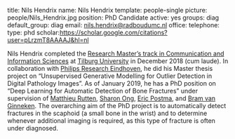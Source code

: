 title: Nils Hendrix
name: Nils Hendrix
template: people-single
picture: people/Nils_Hendrix.jpg
position: PhD Candidate
active: yes
groups: diag
default_group: diag
email: nils.hendrix@radboudumc.nl
office: 
telephone:
type: phd
scholar:https://scholar.google.com/citations?user=pLrzmT8AAAAJ&hl=nl

Nils Hendrix completed the [Research Master’s track in Communication and Information Sciences](https://www.tilburguniversity.edu/nl/onderwijs/masteropleidingen/research-master-linguistics-and-communication) at [Tilburg University](https://www.tilburguniversity.edu/) in December 2018 (cum laude). In collaboration with [Philips Research Eindhoven](https://www.philips.com/a-w/research/locations/eindhoven.html), he did his Master thesis project on “Unsupervised Generative Modelling for Outlier Detection in Digital Pathology Images”. As of January 2019, he has a PhD position on “Deep Learning for Automatic Detection of Bone Fractures” under supervision of [Matthieu Rutten](
https://www.diagnijmegen.nl/people/matthieu-rutten/), [Sharon Ong](https://www.tilburguniversity.edu/nl/medewerkers/l-l-ong), [Eric Postma](https://ericpostma.nl/), and [Bram van Ginneken](https://www.diagnijmegen.nl/people/bram-van-ginneken/). The overarching aim of the PhD project is to automatically detect fractures in the scaphoid (a small bone in the wrist) and to determine whenever additional imaging is required, as this type of fracture is often under diagnosed.

